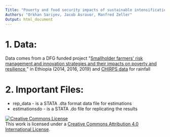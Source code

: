 ```yaml
---
Title: "Poverty and food security impacts of sustainable intensification: evidence from Ethiopia."
Authors: "Orkhan Sariyev, Jacob Asravor, Manfred Zeller"
Output: html_document
---
```


# 1. Data:
Data comes from a DFG  funded project "[Smallholder farmers' risk management and innovation strategies and their impacts on poverty and resilience ](https://gepris.dfg.de/gepris/projekt/234398257?language=en)" in Ethiopia (2014, 2016, 2019) and [CHIRPS data](https://www.chc.ucsb.edu/data/chirps) for rainfall

# 2. Important Files:
* rep_data - is a STATA .dta  format data file for estimations
* estimationsdo - is a STATA .do file for replicating the results 

<a rel="license" href="http://creativecommons.org/licenses/by/4.0/"><img alt="Creative Commons License" style="border-width:0" src="https://i.creativecommons.org/l/by/4.0/88x31.png" /></a><br />This work is licensed under a <a rel="license" href="http://creativecommons.org/licenses/by/4.0/">Creative Commons Attribution 4.0 International License</a>.
